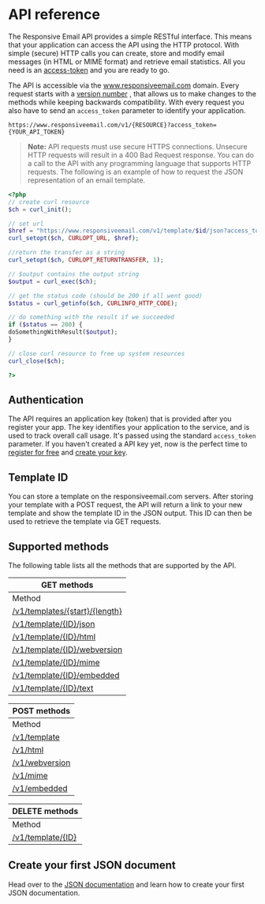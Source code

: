 # API reference
The Responsive Email API provides a simple RESTful interface. This means that your application can access the API using the HTTP protocol. With simple (secure) HTTP calls you can create, store and modify email messages (in HTML or MIME format) and retrieve email statistics. All you need is an [access-token](/app/#/admin/api-access) and you are ready to go. 

The API is accessible via the www.responsiveemail.com domain. Every request starts with a [version number](copernica-docs:ResponsiveEmail/api/versions) , that allows us to make changes to the methods while keeping backwards compatibility. With every request you also have to send an `access_token` parameter to identify your application.

```
https://www.responsiveemail.com/v1/{RESOURCE}?access_token={YOUR_API_TOKEN}
```
> **Note:** API requests must use secure HTTPS connections. Unsecure HTTP requests will result in a 400 Bad Request response. You can do a call to the API with any programming language that supports HTTP requests. The following is an example of how to request the JSON representation of an email template.

```php
<?php
// create curl resource
$ch = curl_init();

// set url
$href = "https://www.responsiveemail.com/v1/template/$id/json?access_token=$token";
curl_setopt($ch, CURLOPT_URL, $href);

//return the transfer as a string
curl_setopt($ch, CURLOPT_RETURNTRANSFER, 1);

// $output contains the output string
$output = curl_exec($ch);

// get the status code (should be 200 if all went good)
$status = curl_getinfo($ch, CURLINFO_HTTP_CODE);

// do something with the result if we succeeded
if ($status == 200) {
doSomethingWithResult($output);
}

// close curl resource to free up system resources
curl_close($ch);

?>
```

## Authentication

The API requires an application key (token) that is provided after you register your app. The key identifies your application to the service, and is used to track overall call usage. It's passed using the standard `access_token` parameter. If you haven't created a API key yet, now is the perfect time to [register for free](/app/#/menu/register "register for free") and [create your key](/app/#/admin/responsive-api "create your key").

## Template ID

You can store a template on the responsiveemail.com servers. After storing your template with a POST request, the API will return a link to your new template and show the template ID in the JSON output. This ID can then be used to retrieve the template via GET requests.

## Supported methods

The following table lists all the methods that are supported by the API.

| GET methods |
| --- |
| Method | Description |
| [/v1/templates/{start}/{length}](copernica-docs:ResponsiveEmail/api/get-templates/) | Returns a list of your templates |
| [/v1/template/{ID}/json](copernica-docs:ResponsiveEmail/api/get-template-json) | Returns the JSON representation of an email template. |
| [/v1/template/{ID}/html](copernica-docs:ResponsiveEmail/api/get-template-html) | Returns the HTML representation of an email for use inside an email. |
| [/v1/template/{ID}/webversion](copernica-docs:ResponsiveEmail/api/get-template-webversion) | Returns the HTML representation of an email for us as a webversion. |
| [/v1/template/{ID}/mime](copernica-docs:ResponsiveEmail/api/get-template-mime) | Returns the MIME representation of an email, with externally hosted images |
| [/v1/template/{ID}/embedded](copernica-docs:ResponsiveEmail/api/get-template-embedded) | Returns the MIME representation of an email, with embedded images |
| [/v1/template/{ID}/text](copernica-docs:ResponsiveEmail/api/get-template-text) | Returns the text version of an email. |

| POST methods |
| --- |
| Method | Description |
| [/v1/template](copernica-docs:ResponsiveEmail/api/post-template) | Store a new template. |
| [/v1/html](copernica-docs:ResponsiveEmail/api/post-html) | Convert JSON input into a responsive HTML email, without creating a template resource |
| [/v1/webversion](copernica-docs:ResponsiveEmail/api/post-webversion) | Convert JSON input into a responsive website, without creating a template resource |
| [/v1/mime](copernica-docs:ResponsiveEmail/api/post-mime) | Convert JSON input into MIME with externally hosted images, without creating a template resource |
| [/v1/embedded](copernica-docs:ResponsiveEmail/api/post-embedded) | Convert JSON input into MIME with embedded images, without creating a template resource |

| DELETE methods |
| --- |
| Method | Description |
| [/v1/template/{ID}](copernica-docs:ResponsiveEmail/api/delete-template) | Remove an existing template. |

## Create your first JSON document
Head over to the [JSON documentation](copernica-docs:ResponsiveEmail/json/introduction "JSON documentation") and learn how to create your first JSON documentation.